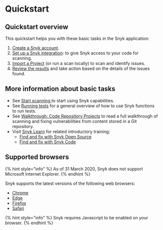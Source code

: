 # Quickstart

## Quickstart overview

This quickstart helps you with these basic tasks in the Snyk application:

1. [Create a Snyk account](create-or-log-in-to-a-snyk-account.md).
2. [Set up a Snyk integration](set-up-an-integration.md): to give Snyk access to your code for scanning.
3. [Import a Project](import-a-project.md) (or run a scan locally) to scan and identify issues.
4. [Review the results](view-snyk-scan-results.md) and take action based on the details of the issues found.

## More information about basic tasks

* See [Start scanning ](../../scan-with-snyk/start-scanning-using-the-cli-web-ui-or-api.md)to start using Snyk capabilities.
* See [Running tests](broken-reference) for a general overview of how to use Snyk functions to run tests.
* See [Walkthrough: Code Repository Projects](../../implement-snyk/walkthrough-code-repository-projects/) to read a full walkthrough of scanning and fixing vulnerabilities from content stored in a Git repository.
* Visit [Snyk Learn](https://learn.snyk.io/catalog/product-training/) for related introductory training:
  * [Find and fix with Snyk Open Source](https://learn.snyk.io/catalog/product-training/?type=product-training\&format=learning\_path)
  * [Find and fix with Snyk Code](https://learn.snyk.io/catalog/product-training/?type=product-training\&format=learning\_path)

## Supported browsers

{% hint style="info" %}
As of 31 March 2020, Snyk does not support Microsoft Internet Explorer.
{% endhint %}

Snyk supports the latest versions of the following web browsers:

* [Chrome](https://www.google.com/chrome/)
* [Edge](https://www.microsoft.com/en-us/edge?form=MA13FJ)
* [Firefox](https://www.mozilla.org/en-US/firefox/new/)
* [Safari](https://www.apple.com/safari/)

{% hint style="info" %}
Snyk requires Javascript to be enabled on your browser.
{% endhint %}

